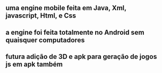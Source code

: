 ## uma engine mobile feita em Java, Xml, javascript, Html, e Css

## a engine foi feita totalmente no Android sem quaisquer computadores

## futura adição de 3D e apk para geração de jogos js em apk também
